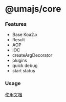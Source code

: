 # @umajs/core

### Features
- Base Koa2.x
- Result
- AOP
- IOC
- createArgDecorator
- plugins
- quick debug
- start status


### Usage

[使用文档](https://umajs.github.io/%E6%96%B0%E6%89%8B%E6%8C%87%E5%8D%97/%E6%A1%86%E6%9E%B6%E4%BB%8B%E7%BB%8D.html#%E7%89%B9%E6%80%A7)